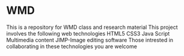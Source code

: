 # WMD
This is a repository for WMD class and research material
This project involves the following web technologies
HTML5
CSS3
Java Script
Multimedia content
JIMP-Image editing software
Those intrested in collaborating in these technologies you are welcome
